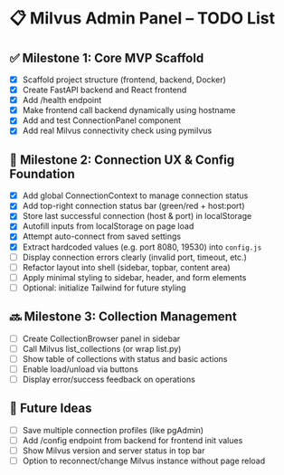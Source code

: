 # 📋 Milvus Admin Panel – TODO List

## ✅ Milestone 1: Core MVP Scaffold
- [x] Scaffold project structure (frontend, backend, Docker)
- [x] Create FastAPI backend and React frontend
- [x] Add /health endpoint
- [x] Make frontend call backend dynamically using hostname
- [x] Add and test ConnectionPanel component
- [x] Add real Milvus connectivity check using pymilvus

## 🚧 Milestone 2: Connection UX & Config Foundation
- [x] Add global ConnectionContext to manage connection status
- [x] Add top-right connection status bar (green/red + host:port)
- [x] Store last successful connection (host & port) in localStorage
- [x] Autofill inputs from localStorage on page load
- [x] Attempt auto-connect from saved settings
- [x] Extract hardcoded values (e.g. port 8080, 19530) into `config.js`
- [ ] Display connection errors clearly (invalid port, timeout, etc.)
- [ ] Refactor layout into shell (sidebar, topbar, content area)
- [ ] Apply minimal styling to sidebar, header, and form elements
- [ ] Optional: initialize Tailwind for future styling

## 🔜 Milestone 3: Collection Management
- [ ] Create CollectionBrowser panel in sidebar
- [ ] Call Milvus list_collections (or wrap list.py)
- [ ] Show table of collections with status and basic actions
- [ ] Enable load/unload via buttons
- [ ] Display error/success feedback on operations

## 🧪 Future Ideas
- [ ] Save multiple connection profiles (like pgAdmin)
- [ ] Add /config endpoint from backend for frontend init values
- [ ] Show Milvus version and server status in top bar
- [ ] Option to reconnect/change Milvus instance without page reload
